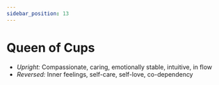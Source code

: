 ```yaml
---
sidebar_position: 13
---
```


# Queen of Cups

- *Upright:* Compassionate, caring, emotionally stable, intuitive, in flow
- *Reversed:* Inner feelings, self-care, self-love, co-dependency